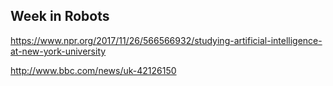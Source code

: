 ## Week in Robots

https://www.npr.org/2017/11/26/566566932/studying-artificial-intelligence-at-new-york-university

http://www.bbc.com/news/uk-42126150
